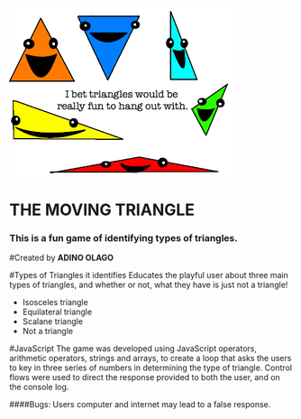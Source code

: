 ![The Moving Triangle](https://github.com/Adino-S/triangle-tracker/blob/master/Images/funtriangles.png)

# **THE MOVING TRIANGLE**
### This is a fun game of identifying types of triangles.

#Created by **ADINO OLAGO**


#Types of Triangles it identifies
Educates the playful user about three main types of triangles, and whether or not, what they have is just not a triangle!
- Isosceles triangle
- Equilateral triangle
- Scalane triangle
- Not a triangle

#JavaScript
The game was developed using JavaScript operators, arithmetic operators, strings and arrays, to create a loop that asks the users to key in three series of numbers in determining the type of triangle. Control flows were used to direct the response provided to both the user, and on the console log.

####Bugs:
Users computer and internet may lead to a false response.
